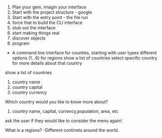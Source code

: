 1. Plan your gem, imagin your interface
2. Start with the project structure - google
3. Start with the entry point - the file run
4. force that to build the CLI interface
5. stub out the interface
6. start making things real
7. discover objects
8. program


- A command line interface for counties, starting with user types different options (1...6)
 for regions
 show a list of countries
 select specific country for more details about that country


 show a list of countries
 1. country name
 2. country capital
 3. country currency

 Which country would you like to know more about?
 1. country name, capital, currency,population, area, etc

 ask the user if they would like to consider the menu again!

 What is a regions?
 -Different continets around the world.
